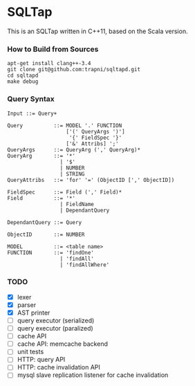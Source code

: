 # SQLTap

This is an SQLTap written in C++11, based on the Scala version.

### How to Build from Sources

```
apt-get install clang++-3.4
git clone git@github.com:trapni/sqltapd.git
cd sqltapd
make debug
```

### Query Syntax

```
Input ::= Query+

Query          ::= MODEL '.' FUNCTION
                   ['(' QueryArgs ')']
                    '{' FieldSpec '}'
                   ['&' Attribs] ';'
QueryArgs      ::= QueryArg (',' QueryArg)*
QueryArg       ::= '*'
                 | '$'
                 | NUMBER
                 | STRING
QueryAttribs   ::= 'for' '=' (ObjectID [',' ObjectID])

FieldSpec      ::= Field (',' Field)*
Field          ::= '*'
                 | FieldName
                 | DependantQuery

DependantQuery ::= Query

ObjectID       ::= NUMBER

MODEL          ::= <table name>
FUNCTION       ::= 'findOne'
                 | 'findAll'
                 | 'findAllWhere'
```

### TODO

- [x] lexer
- [x] parser
- [x] AST printer
- [ ] query executor (serialized)
- [ ] query executor (paralized)
- [ ] cache API
- [ ] cache API: memcache backend
- [ ] unit tests
- [ ] HTTP: query API
- [ ] HTTP: cache invalidation API
- [ ] mysql slave replication listener for cache invalidation
